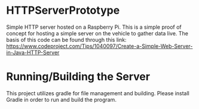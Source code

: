 # HTTPServerPrototype
Simple HTTP server hosted on a Raspberry Pi. This is a simple proof of concept for hosting a simple server on the vehicle to gather data live. The basis of this code can be found through this link: https://www.codeproject.com/Tips/1040097/Create-a-Simple-Web-Server-in-Java-HTTP-Server
# Running/Building the Server
This project utilizes gradle for file management and building. Please install Gradle in order to run and build the program. 
